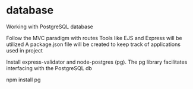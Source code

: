 # database
Working with PostgreSQL database

Follow the MVC paradigm with routes 
Tools like EJS and Express will be utilized
A package.json file will be created to keep
track of applications used in project

Install express-validator and node-postgres (pg). The pg library facilitates interfacing with the PostgreSQL db

npm install pg
